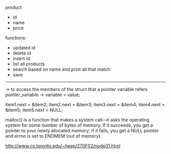 product
- id
- name
- price

functions:
- updated id
- delete id
- insert id
- list all products
- search based on name and print all that match
- save

----

-> to access the members of the struct that a pointer variable refers
pointer_variable -> variable = value;



item1.next = &item2;
    item2.next = &item3;
    item3.next = &item4;
    item4.next = &item5;
    item5.next = NULL;



malloc() is a function that makes a system call—it asks the operating system for some number of bytes of memory. If it succeeds, you get a pointer to your newly allocated memory; if it fails, you get a NULL pointer and errno is set to ENOMEM (out of memory).


http://www.cs.toronto.edu/~heap/270F02/node31.html